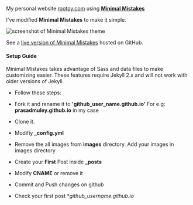 My personal website [rootpy.com](rootpy.com) using **[Minimal Mistakes](http://mmistakes.github.io/minimal-mistakes)**

I've modified **Minimal Mistakes** to make it simple.

![screenshot of Minimal Mistakes theme](http://prasadmuley.github.io/images/minimal_mistakes.png)

See a [live version of Minimal Mistakes](http://mmistakes.github.io/minimal-mistakes/) hosted on GitHub.

#### Setup Guide

Minimal Mistakes takes advantage of Sass and data files to make customizing easier. These features require Jekyll 2.x and will not work with older versions of Jekyll.

*  Follow these steps:

  *  Fork it and rename it to **'github_user_name.github.io'**
  For e.g: **prasadmuley.github.io** in my case

  *  Clone it.
  *  Modifiy **_config.yml**
  *  Remove the all images from **images** directory. Add your images in images directory
  *  Create your **First** Post inside **_posts**
  *  Modify **CNAME** or remove it
  *  Commit and Push changes on github
  *  Check your first post **github_username.github.io*

